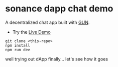 # sonance dapp chat demo

A decentralized chat app built with [GUN](https://gun.eco/). 

- Try the [Live Demo](https://gun-chat-dapp.web.app/)
<!-- - Watch the [Chat Dapp Video](https://youtu.be/J5x3OMXjgMc) -->

```
git clone <this-repo>
npm install
npm run dev
```

well trying out dApp finally... let's see how it goes